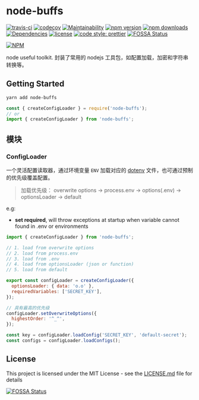 # node-buffs

[![travis-ci](https://travis-ci.org/danielwii/node-buffs.svg?branch=master)](https://travis-ci.org/danielwii/node-buffs)
[![codecov](https://codecov.io/gh/danielwii/node-buffs/branch/master/graph/badge.svg)](https://codecov.io/gh/danielwii/node-buffs)
[![Maintainability](https://api.codeclimate.com/v1/badges/7f78db8355785dfe34a4/maintainability)](https://codeclimate.com/github/danielwii/node-buffs/maintainability)
[![npm version](https://img.shields.io/npm/v/node-buffs.svg)](https://www.npmjs.com/package/node-buffs)
[![npm downloads](https://img.shields.io/npm/dt/node-buffs.svg)](https://www.npmjs.com/package/node-buffs)
[![Dependencies](https://img.shields.io/david/danielwii/node-buffs.svg?style=flat-square)](https://david-dm.org/danielwii/node-buffs)
[![license](https://img.shields.io/npm/l/node-buffs.svg)](https://www.npmjs.com/package/node-buffs)
[![code style: prettier](https://img.shields.io/badge/code_style-prettier-ff69b4.svg?style=flat-square)](https://github.com/prettier/prettier)
[![FOSSA Status](https://app.fossa.io/api/projects/git%2Bgithub.com%2Fdanielwii%2Fnode-buffs.svg?type=shield)](https://app.fossa.io/projects/git%2Bgithub.com%2Fdanielwii%2Fnode-buffs?ref=badge_shield)

[![NPM](https://nodei.co/npm/node-buffs.png?downloads=true&downloadRank=true)](https://nodei.co/npm/node-buffs/)

node useful toolkit.
封装了常用的 nodejs 工具包，如配置加载，加密和字符串转换等。

## Getting Started

```bash
yarn add node-buffs
```

```javascript
const { createConfigLoader } = require('node-buffs');
// or
import { createConfigLoader } from 'node-buffs';
```

## 模块

### ConfigLoader

一个灵活配置读取器，通过环境变量 `ENV` 加载对应的 [dotenv](https://github.com/motdotla/dotenv) 文件，也可通过预制的优先级覆盖配置。

> 加载优先级：
> overwrite options -> process.env -> options(.env) -> optionsLoader -> default



e.g:

* **set required**, will throw exceptions at startup when variable cannot found in .env or environments

```javascript
import { createConfigLoader } from 'node-buffs';

// 1. load from overwrite options
// 2. load from process.env
// 3. load from .env
// 4. load from optionsLoader (json or function)
// 5. load from default

export const configLoader = createConfigLoader({
  optionsLoader: { data: 'o.o' },
  requiredVariables: ['SECRET_KEY'],
});

// 具有最高的优先级
configLoader.setOverwriteOptions({
  highestOrder: '^_^',
});

const key = configLoader.loadConfig('SECRET_KEY', 'default-secret');
const configs = configLoader.loadConfigs();
```

## License

This project is licensed under the MIT License - see the [LICENSE.md](https://github.com/atom/atom/blob/master/LICENSE.md) file for details


[![FOSSA Status](https://app.fossa.io/api/projects/git%2Bgithub.com%2Fdanielwii%2Fnode-buffs.svg?type=large)](https://app.fossa.io/projects/git%2Bgithub.com%2Fdanielwii%2Fnode-buffs?ref=badge_large)